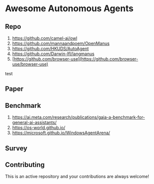 # Awesome Autonomous Agents


## Repo
1. https://github.com/camel-ai/owl
1. https://github.com/mannaandpoem/OpenManus
1. https://github.com/HKUDS/AutoAgent
1. https://github.com/Darwin-lfl/langmanus
1. [https://github.com/browser-use](https://github.com/browser-use/browser-use)

test

## Paper


## Benchmark
1. https://ai.meta.com/research/publications/gaia-a-benchmark-for-general-ai-assistants/
1. https://os-world.github.io/
1. https://microsoft.github.io/WindowsAgentArena/

## Survey


## Contributing
This is an active repository and your contributions are always welcome!
